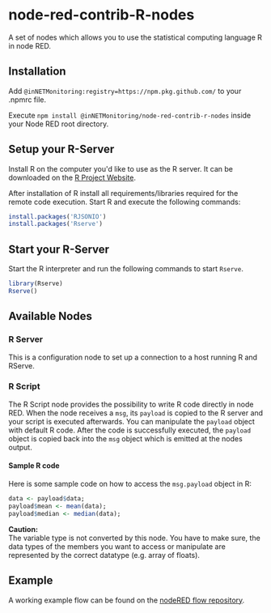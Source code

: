# node-red-contrib-R-nodes

A set of nodes which allows you to use the statistical computing language R in
node RED.

## Installation
Add `@inNETMonitoring:registry=https://npm.pkg.github.com/` to your .npmrc file.

Execute `npm install @inNETMonitoring/node-red-contrib-r-nodes` inside your
Node RED root directory.

## Setup your R-Server

Install R on the computer you'd like to use as the R server. It can be
downloaded on the [R Project Website](https://www.r-project.org/).

After installation of R install all requirements/libraries required for the
remote code execution. Start R and execute the following commands:

```R
install.packages('RJSONIO')
install.packages('Rserve')
```

## Start your R-Server

Start the R interpreter and run the following commands to start `Rserve`.

```R
library(Rserve)
Rserve()
```

## Available Nodes

### R Server

This is a configuration node to set up a connection to a host running R and
RServe.

### R Script

The R Script node provides the possibility to write R code directly
in node RED. When the node receives a `msg`, its `payload` is copied to the R server and
your script is executed afterwards. You can manipulate the `payload` object
with default R code. After the code is successfully executed, the `payload` object
is copied back into the `msg` object which is emitted at the nodes output.

#### Sample R code

Here is some sample code on how to access the `msg.payload` object in R:

```R
data <- payload$data;
payload$mean <- mean(data);
payload$median <- median(data);
```

__Caution:__  
The variable type is not converted by this node. You have to make sure, the
data types of the members you want to access or manipulate are represented by
the correct datatype (e.g. array of floats).

## Example

A working example flow can be found on the [nodeRED flow repository](https://flows.nodered.org/flow/96b312540d537d708eb4d35b94684c42).
